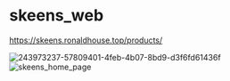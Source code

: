 ﻿# skeens_web
https://skeens.ronaldhouse.top/products/

![243973237-57809401-4feb-4b07-8bd9-d3f6fd61436f](https://github.com/user-attachments/assets/6d593f1b-2baf-4531-be86-dccb337fd1fa)
![skeens_home_page](https://github.com/user-attachments/assets/b3b612a3-84b9-4816-8848-f71f0ceee6af)
